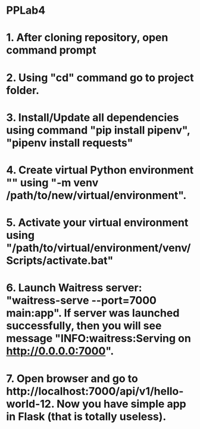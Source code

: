 # PPLab4
# 1. After cloning repository, open command prompt
# 2. Using "cd" command go to project folder.
# 3. Install/Update all dependencies using command "pip install pipenv", "pipenv install requests"
# 4. Create virtual Python environment "" using "-m venv /path/to/new/virtual/environment".
# 5. Activate your virtual environment using "/path/to/virtual/environment/venv/Scripts/activate.bat"
# 6. Launch Waitress server: "waitress-serve --port=7000 main:app". If server was launched successfully, then you will see message "INFO:waitress:Serving on http://0.0.0.0:7000".
# 7. Open browser and go to http://localhost:7000/api/v1/hello-world-12. Now you have simple app in Flask (that is totally useless).
